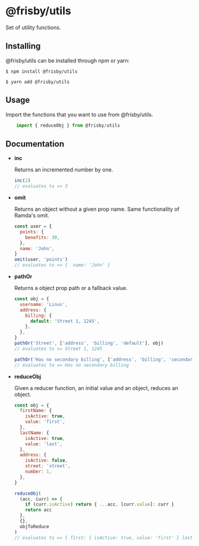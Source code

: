 # @frisby/utils

Set of utility functions.

## Installing

@frisby/utils can be installed through npm or yarn:

```
$ npm install @frisby/utils
```

```
$ yarn add @frisby/utils
```

## Usage

Import the functions that you want to use from @frisby/utils.

```js
    import { reduceObj } from @frisby/utils
```

## Documentation

- **inc**

  Returns an incremented number by one.

  ```js
  inc(2)
  // evaluates to => 3
  ```

- **omit**

  Returns an object without a given prop name. Same functionality of Ramda's omit.

  ```js
  const user = {
    points: {
      benefits: 30,
    },
    name: 'John',
  }
  omit(user, 'points')
  // evaluates to => {  name: 'John' }
  ```

- **pathOr**

  Returns a object prop path or a fallback value.

  ```js
  const obj = {
    username: 'Linus',
    address: {
      billing: {
        default: 'Street 1, 1245',
      },
    },
  }
  pathOr('Street', ['address', 'billing', 'default'], obj)
  // evaluates to => Street 1, 1245

  pathOr('Has no secondary billing', ['address', 'billing', 'secondary'], obj)
  // evaluates to => Has no secondary billing
  ```

- **reduceObj**

  Given a reducer function, an initial value and an object, reduces an object.

  ```js
  const obj = {
    firstName: {
      isActive: true,
      value: 'first',
    },
    lastName: {
      isActive: true,
      value: 'last',
    },
    address: {
      isActive: false,
      street: 'street',
      number: 1,
    },
  }

  reduceObj(
    (acc, curr) => {
      if (curr.isActive) return { ...acc, [curr.value]: curr }
      return acc
    },
    {},
    objToReduce
  )
  // evaluates to => { first: { isActive: true, value: 'first' } last: { isActive: true, value: 'last' } }
  ```
